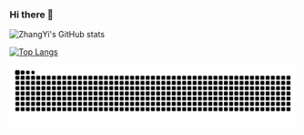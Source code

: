 ### Hi there 👋
![ZhangYi's GitHub stats](https://github-readme-stats.vercel.app/api?username=zhangyiceee&count_private=true)

[![Top Langs](https://github-readme-stats.vercel.app/api/top-langs/?username=zhangyiceee)](https://github.com/anuraghazra/github-readme-stats)




![亮色](https://raw.githubusercontent.com/zhangyiceee/zhangyiceee/output/github-contribution-grid-snake.svg)
